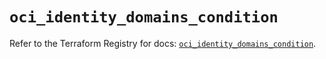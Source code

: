 # `oci_identity_domains_condition`

Refer to the Terraform Registry for docs: [`oci_identity_domains_condition`](https://registry.terraform.io/providers/oracle/oci/6.18.0/docs/resources/identity_domains_condition).
